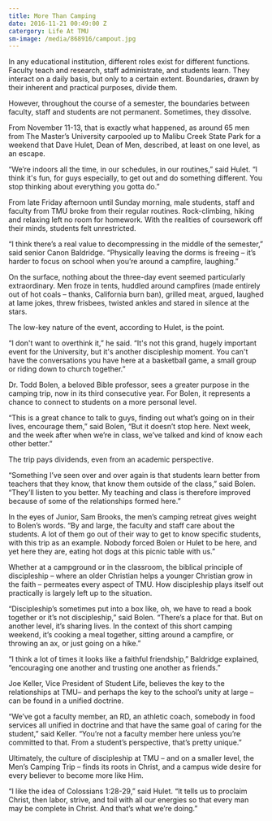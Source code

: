 ```yaml
---
title: More Than Camping
date: 2016-11-21 00:49:00 Z
catergory: Life At TMU
sm-image: /media/868916/campout.jpg
---
```


In any educational institution, different roles exist for different functions. Faculty teach and research, staff administrate, and students learn. They interact on a daily basis, but only to a certain extent. Boundaries, drawn by their inherent and practical purposes, divide them.

However, throughout the course of a semester, the boundaries between faculty, staff and students are not permanent. Sometimes, they dissolve.

From November 11-13, that is exactly what happened, as around 65 men from The Master’s University carpooled up to Malibu Creek State Park for a weekend that Dave Hulet, Dean of Men, described, at least on one level, as an escape.

“We’re indoors all the time, in our schedules, in our routines,” said Hulet. “I think it's fun, for guys especially, to get out and do something different. You stop thinking about everything you gotta do.”

From late Friday afternoon until Sunday morning, male students, staff and faculty from TMU broke from their regular routines. Rock-climbing, hiking and relaxing left no room for homework. With the realities of coursework off their minds, students felt unrestricted.

“I think there’s a real value to decompressing in the middle of the semester,” said senior Canon Baldridge. “Physically leaving the dorms is freeing – it’s harder to focus on school when you’re around a campfire, laughing.”

On the surface, nothing about the three-day event seemed particularly extraordinary. Men froze in tents, huddled around campfires (made entirely out of hot coals – thanks, California burn ban), grilled meat, argued, laughed at lame jokes, threw frisbees, twisted ankles and stared in silence at the stars.

The low-key nature of the event, according to Hulet, is the point.

“I don't want to overthink it,” he said. “It's not this grand, hugely important event for the University, but it's another discipleship moment. You can't have the conversations you have here at a basketball game, a small group or riding down to church together.”

Dr. Todd Bolen, a beloved Bible professor, sees a greater purpose in the camping trip, now in its third consecutive year. For Bolen, it represents a chance to connect to students on a more personal level.

“This is a great chance to talk to guys, finding out what’s going on in their lives, encourage them,” said Bolen, “But it doesn’t stop here. Next week, and the week after when we’re in class, we’ve talked and kind of know each other better.”

The trip pays dividends, even from an academic perspective.

“Something I’ve seen over and over again is that students learn better from teachers that they know, that know them outside of the class,” said Bolen. “They’ll listen to you better. My teaching and class is therefore improved because of some of the relationships formed here.”

In the eyes of Junior, Sam Brooks, the men’s camping retreat gives weight to Bolen’s words. “By and large, the faculty and staff care about the students. A lot of them go out of their way to get to know specific students, with this trip as an example. Nobody forced Bolen or Hulet to be here, and yet here they are, eating hot dogs at this picnic table with us.”

Whether at a campground or in the classroom, the biblical principle of discipleship – where an older Christian helps a younger Christian grow in the faith – permeates every aspect of TMU. How discipleship plays itself out practically is largely left up to the situation.

“Discipleship’s sometimes put into a box like, oh, we have to read a book together or it’s not discipleship,” said Bolen. “There’s a place for that. But on another level, it’s sharing lives. In the context of this short camping weekend, it’s cooking a meal together, sitting around a campfire, or throwing an ax, or just going on a hike.”

“I think a lot of times it looks like a faithful friendship,” Baldridge explained, “encouraging one another and trusting one another as friends.”

Joe Keller, Vice President of Student Life, believes the key to the relationships at TMU– and perhaps the key to the school’s unity at large – can be found in a unified doctrine.

“We’ve got a faculty member, an RD, an athletic coach, somebody in food services all unified in doctrine and that have the same goal of caring for the student,” said Keller. “You’re not a faculty member here unless you’re committed to that. From a student’s perspective, that’s pretty unique.”

Ultimately, the culture of discipleship at TMU – and on a smaller level, the Men’s Camping Trip – finds its roots in Christ, and a campus wide desire for every believer to become more like Him.

“I like the idea of Colossians 1:28-29,” said Hulet. “It tells us to proclaim Christ, then labor, strive, and toil with all our energies so that every man may be complete in Christ. And that’s what we’re doing.”
